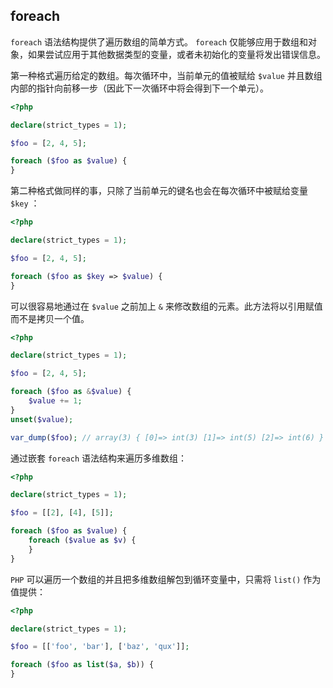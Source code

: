 ## foreach

`foreach` 语法结构提供了遍历数组的简单方式。 `foreach` 仅能够应用于数组和对象，如果尝试应用于其他数据类型的变量，或者未初始化的变量将发出错误信息。

第一种格式遍历给定的数组。每次循环中，当前单元的值被赋给 `$value` 并且数组内部的指针向前移一步（因此下一次循环中将会得到下一个单元）。

```php
<?php

declare(strict_types = 1);

$foo = [2, 4, 5];

foreach ($foo as $value) {
}

```

第二种格式做同样的事，只除了当前单元的键名也会在每次循环中被赋给变量 `$key` ：

```php
<?php

declare(strict_types = 1);

$foo = [2, 4, 5];

foreach ($foo as $key => $value) {
}

```

可以很容易地通过在 `$value` 之前加上 `&` 来修改数组的元素。此方法将以引用赋值而不是拷贝一个值。

```php
<?php

declare(strict_types = 1);

$foo = [2, 4, 5];

foreach ($foo as &$value) {
    $value += 1;
}
unset($value);

var_dump($foo); // array(3) { [0]=> int(3) [1]=> int(5) [2]=> int(6) }

```

通过嵌套 `foreach` 语法结构来遍历多维数组：

```php
<?php

declare(strict_types = 1);

$foo = [[2], [4], [5]];

foreach ($foo as $value) {
    foreach ($value as $v) {
    }
}

```

`PHP` 可以遍历一个数组的并且把多维数组解包到循环变量中，只需将 `list()` 作为值提供：

```php
<?php

declare(strict_types = 1);

$foo = [['foo', 'bar'], ['baz', 'qux']];

foreach ($foo as list($a, $b)) {
}

```

